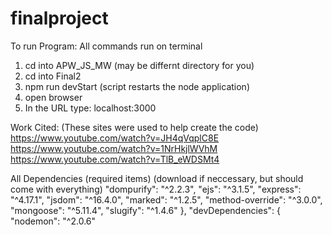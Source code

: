 # finalproject

To run Program: 
All commands run on terminal
1. cd into APW_JS_MW (may be differnt directory for you)
2. cd into Final2
3. npm run devStart (script restarts the node application)
4. open browser
5. In the URL type: localhost:3000

Work Cited:
(These sites were used to help create the code)
https://www.youtube.com/watch?v=JH4qVqplC8E
https://www.youtube.com/watch?v=1NrHkjlWVhM
https://www.youtube.com/watch?v=TlB_eWDSMt4

All Dependencies (required items)
(download if neccessary, but should come with everything)
"dompurify": "^2.2.3",
    "ejs": "^3.1.5",
    "express": "^4.17.1",
    "jsdom": "^16.4.0",
    "marked": "^1.2.5",
    "method-override": "^3.0.0",
    "mongoose": "^5.11.4",
    "slugify": "^1.4.6"
  },
  "devDependencies": {
    "nodemon": "^2.0.6"
